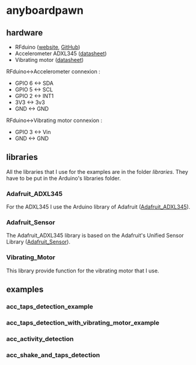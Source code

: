 # anyboardpawn
## hardware
* RFduino ([website](http://www.rfduino.com/), [GitHub](https://github.com/RFduino/RFduino))
* Accelerometer ADXL345 ([datasheet](http://www.analog.com/media/en/technical-documentation/data-sheets/ADXL345.pdf))
* Vibrating motor ([datasheet](https://www.sparkfun.com/datasheets/Robotics/310-101_datasheet.pdf))

RFduino<->Accelerometer connexion :
- GPIO 6 <-> SDA
- GPIO 5 <-> SCL
- GPIO 2 <-> INT1
- 3V3 <-> 3v3
- GND <-> GND

RFduino<->Vibrating motor connexion :
- GPIO 3 <-> Vin
- GND <-> GND

## libraries
All the libraries that I use for the examples are in the folder *libraries*. They have to be put in the Arduino's libraries folder. 
### Adafruit_ADXL345
For the ADXL345 I use the Arduino library of Adafruit ([Adafruit_ADXL345](https://github.com/adafruit/Adafruit_ADXL345)). 

### Adafruit_Sensor
The Adafruit_ADXL345 library is based on the Adafruit's Unified Sensor Library ([Adafruit_Sensor](https://github.com/adafruit/Adafruit_Sensor)).

### Vibrating_Motor
This library provide function for the vibrating motor that I use.

## examples
### acc_taps_detection_example
### acc_taps_detection_with_vibrating_motor_example
### acc_activity_detection
### acc_shake_and_taps_detection
